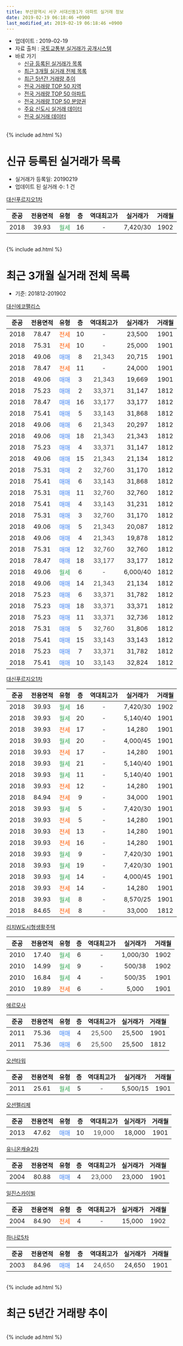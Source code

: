 ```yaml
---
title: 부산광역시 서구 서대신동1가 아파트 실거래 정보
date: 2019-02-19 06:18:46 +0900
last_modified_at: 2019-02-19 06:18:46 +0900
---
```


* 업데이트 : 2019-02-19
* 자료 출처 : [국토교통부 실거래가 공개시스템](http://rt.molit.go.kr)
* 바로 가기
    * [신규 등록된 실거래가 목록](#신규-등록된-실거래가-목록)
    * [최근 3개월 실거래 전체 목록](#최근-3개월-실거래-전체-목록)
    * [최근 5년간 거래량 추이](#최근-5년간-거래량-추이)
    * [전국 거래량 TOP 50 지역](https://inasie.github.io/apt-trade-info/최근-3개월-전국에서-가장-거래가-많이-발생한-지역)
    * [전국 거래량 TOP 50 아파트](https://inasie.github.io/apt-trade-info/최근-3개월-전국에서-가장-거래가-많이-발생한-아파트)
    * [전국 거래량 TOP 50 분양권](https://inasie.github.io/apt-trade-info/최근-3개월-전국에서-가장-거래가-많이-발생한-분양권)
    * [주요 신도시 실거래 데이터](https://inasie.github.io/apt-trade-info/주요-신도시)
    * [전국 실거래 데이터](https://inasie.github.io/apt-trade-info/전국)
<br>
{% include ad.html %}
<br>

# 신규 등록된 실거래가 목록
* 실거래가 등록일: 20190219
* 업데이트 된 실거래 수: 1 건


[대신푸르지오1차](https://search.naver.com/search.naver?query=%EB%B6%80%EC%82%B0%EA%B4%91%EC%97%AD%EC%8B%9C+%EC%84%9C%EA%B5%AC+%EC%84%9C%EB%8C%80%EC%8B%A0%EB%8F%991%EA%B0%80+%EB%8C%80%EC%8B%A0%ED%91%B8%EB%A5%B4%EC%A7%80%EC%98%A41%EC%B0%A8)

|준공|전용면적|유형|층|역대최고가|실거래가|거래월|
|:---:|:---:|:---:|:---:|:---:|:---:|:---:|
|2018|39.93|<span style="color:#34a853">월세</span>|16|<span style="color:#444444">-</span>|7,420/30|1902|


<br>
{% include ad.html %}
<br>

# 최근 3개월 실거래 전체 목록
* 기준: 201812-201902


[대신에코팰리스](https://search.naver.com/search.naver?query=%EB%B6%80%EC%82%B0%EA%B4%91%EC%97%AD%EC%8B%9C+%EC%84%9C%EA%B5%AC+%EC%84%9C%EB%8C%80%EC%8B%A0%EB%8F%991%EA%B0%80+%EB%8C%80%EC%8B%A0%EC%97%90%EC%BD%94%ED%8C%B0%EB%A6%AC%EC%8A%A4)

|준공|전용면적|유형|층|역대최고가|실거래가|거래월|
|:---:|:---:|:---:|:---:|:---:|:---:|:---:|
|2018|78.47|<span style="color:#ff5a00">전세</span>|10|<span style="color:#444444">-</span>|23,500|1901|
|2018|75.31|<span style="color:#ff5a00">전세</span>|10|<span style="color:#444444">-</span>|25,000|1901|
|2018|49.06|<span style="color:#4285f3">매매</span>|8|<span style="color:#444444">21,343</span>|20,715|1901|
|2018|78.47|<span style="color:#ff5a00">전세</span>|11|<span style="color:#444444">-</span>|24,000|1901|
|2018|49.06|<span style="color:#4285f3">매매</span>|3|<span style="color:#444444">21,343</span>|19,669|1901|
|2018|75.23|<span style="color:#4285f3">매매</span>|2|<span style="color:#444444">33,371</span>|31,147|1812|
|2018|78.47|<span style="color:#4285f3">매매</span>|16|<span style="color:#444444">33,177</span>|33,177|1812|
|2018|75.41|<span style="color:#4285f3">매매</span>|5|<span style="color:#444444">33,143</span>|31,868|1812|
|2018|49.06|<span style="color:#4285f3">매매</span>|6|<span style="color:#444444">21,343</span>|20,297|1812|
|2018|49.06|<span style="color:#4285f3">매매</span>|18|<span style="color:#444444">21,343</span>|21,343|1812|
|2018|75.23|<span style="color:#4285f3">매매</span>|4|<span style="color:#444444">33,371</span>|31,147|1812|
|2018|49.06|<span style="color:#4285f3">매매</span>|15|<span style="color:#444444">21,343</span>|21,134|1812|
|2018|75.31|<span style="color:#4285f3">매매</span>|2|<span style="color:#444444">32,760</span>|31,170|1812|
|2018|75.41|<span style="color:#4285f3">매매</span>|6|<span style="color:#444444">33,143</span>|31,868|1812|
|2018|75.31|<span style="color:#4285f3">매매</span>|11|<span style="color:#444444">32,760</span>|32,760|1812|
|2018|75.41|<span style="color:#4285f3">매매</span>|4|<span style="color:#444444">33,143</span>|31,231|1812|
|2018|75.31|<span style="color:#4285f3">매매</span>|3|<span style="color:#444444">32,760</span>|31,170|1812|
|2018|49.06|<span style="color:#4285f3">매매</span>|5|<span style="color:#444444">21,343</span>|20,087|1812|
|2018|49.06|<span style="color:#4285f3">매매</span>|4|<span style="color:#444444">21,343</span>|19,878|1812|
|2018|75.31|<span style="color:#4285f3">매매</span>|12|<span style="color:#444444">32,760</span>|32,760|1812|
|2018|78.47|<span style="color:#4285f3">매매</span>|18|<span style="color:#444444">33,177</span>|33,177|1812|
|2018|49.06|<span style="color:#34a853">월세</span>|6|<span style="color:#444444">-</span>|6,000/40|1812|
|2018|49.06|<span style="color:#4285f3">매매</span>|14|<span style="color:#444444">21,343</span>|21,134|1812|
|2018|75.23|<span style="color:#4285f3">매매</span>|6|<span style="color:#444444">33,371</span>|31,782|1812|
|2018|75.23|<span style="color:#4285f3">매매</span>|18|<span style="color:#444444">33,371</span>|33,371|1812|
|2018|75.23|<span style="color:#4285f3">매매</span>|11|<span style="color:#444444">33,371</span>|32,736|1812|
|2018|75.31|<span style="color:#4285f3">매매</span>|5|<span style="color:#444444">32,760</span>|31,806|1812|
|2018|75.41|<span style="color:#4285f3">매매</span>|15|<span style="color:#444444">33,143</span>|33,143|1812|
|2018|75.23|<span style="color:#4285f3">매매</span>|7|<span style="color:#444444">33,371</span>|31,782|1812|
|2018|75.41|<span style="color:#4285f3">매매</span>|10|<span style="color:#444444">33,143</span>|32,824|1812|

[대신푸르지오1차](https://search.naver.com/search.naver?query=%EB%B6%80%EC%82%B0%EA%B4%91%EC%97%AD%EC%8B%9C+%EC%84%9C%EA%B5%AC+%EC%84%9C%EB%8C%80%EC%8B%A0%EB%8F%991%EA%B0%80+%EB%8C%80%EC%8B%A0%ED%91%B8%EB%A5%B4%EC%A7%80%EC%98%A41%EC%B0%A8)

|준공|전용면적|유형|층|역대최고가|실거래가|거래월|
|:---:|:---:|:---:|:---:|:---:|:---:|:---:|
|2018|39.93|<span style="color:#34a853">월세</span>|16|<span style="color:#444444">-</span>|7,420/30|1902|
|2018|39.93|<span style="color:#34a853">월세</span>|20|<span style="color:#444444">-</span>|5,140/40|1901|
|2018|39.93|<span style="color:#ff5a00">전세</span>|17|<span style="color:#444444">-</span>|14,280|1901|
|2018|39.93|<span style="color:#34a853">월세</span>|20|<span style="color:#444444">-</span>|4,000/45|1901|
|2018|39.93|<span style="color:#ff5a00">전세</span>|17|<span style="color:#444444">-</span>|14,280|1901|
|2018|39.93|<span style="color:#34a853">월세</span>|21|<span style="color:#444444">-</span>|5,140/40|1901|
|2018|39.93|<span style="color:#34a853">월세</span>|11|<span style="color:#444444">-</span>|5,140/40|1901|
|2018|39.93|<span style="color:#ff5a00">전세</span>|12|<span style="color:#444444">-</span>|14,280|1901|
|2018|84.94|<span style="color:#ff5a00">전세</span>|9|<span style="color:#444444">-</span>|34,000|1901|
|2018|39.93|<span style="color:#34a853">월세</span>|5|<span style="color:#444444">-</span>|7,420/30|1901|
|2018|39.93|<span style="color:#ff5a00">전세</span>|5|<span style="color:#444444">-</span>|14,280|1901|
|2018|39.93|<span style="color:#ff5a00">전세</span>|13|<span style="color:#444444">-</span>|14,280|1901|
|2018|39.93|<span style="color:#ff5a00">전세</span>|16|<span style="color:#444444">-</span>|14,280|1901|
|2018|39.93|<span style="color:#34a853">월세</span>|9|<span style="color:#444444">-</span>|7,420/30|1901|
|2018|39.93|<span style="color:#34a853">월세</span>|19|<span style="color:#444444">-</span>|7,420/30|1901|
|2018|39.93|<span style="color:#34a853">월세</span>|14|<span style="color:#444444">-</span>|4,000/45|1901|
|2018|39.93|<span style="color:#ff5a00">전세</span>|14|<span style="color:#444444">-</span>|14,280|1901|
|2018|39.93|<span style="color:#34a853">월세</span>|8|<span style="color:#444444">-</span>|8,570/25|1901|
|2018|84.65|<span style="color:#ff5a00">전세</span>|8|<span style="color:#444444">-</span>|33,000|1812|


<script async src="//pagead2.googlesyndication.com/pagead/js/adsbygoogle.js"></script>
<!-- 기본 -->
<ins class="adsbygoogle"
     style="display:block"
     data-ad-client="ca-pub-2446590836940007"
     data-ad-slot="1659523306"
     data-ad-format="auto"
     data-full-width-responsive="true"></ins>
<script>
(adsbygoogle = window.adsbygoogle || []).push({});
</script>


[리치W도시형생활주택](https://search.naver.com/search.naver?query=%EB%B6%80%EC%82%B0%EA%B4%91%EC%97%AD%EC%8B%9C+%EC%84%9C%EA%B5%AC+%EC%84%9C%EB%8C%80%EC%8B%A0%EB%8F%991%EA%B0%80+%EB%A6%AC%EC%B9%98W%EB%8F%84%EC%8B%9C%ED%98%95%EC%83%9D%ED%99%9C%EC%A3%BC%ED%83%9D)

|준공|전용면적|유형|층|역대최고가|실거래가|거래월|
|:---:|:---:|:---:|:---:|:---:|:---:|:---:|
|2010|17.40|<span style="color:#34a853">월세</span>|6|<span style="color:#444444">-</span>|1,000/30|1902|
|2010|14.99|<span style="color:#34a853">월세</span>|9|<span style="color:#444444">-</span>|500/38|1902|
|2010|16.84|<span style="color:#34a853">월세</span>|4|<span style="color:#444444">-</span>|500/35|1901|
|2010|19.89|<span style="color:#ff5a00">전세</span>|6|<span style="color:#444444">-</span>|5,000|1901|

[에르모사](https://search.naver.com/search.naver?query=%EB%B6%80%EC%82%B0%EA%B4%91%EC%97%AD%EC%8B%9C+%EC%84%9C%EA%B5%AC+%EC%84%9C%EB%8C%80%EC%8B%A0%EB%8F%991%EA%B0%80+%EC%97%90%EB%A5%B4%EB%AA%A8%EC%82%AC)

|준공|전용면적|유형|층|역대최고가|실거래가|거래월|
|:---:|:---:|:---:|:---:|:---:|:---:|:---:|
|2011|75.36|<span style="color:#4285f3">매매</span>|4|<span style="color:#444444">25,500</span>|25,500|1901|
|2011|75.36|<span style="color:#4285f3">매매</span>|6|<span style="color:#444444">25,500</span>|25,500|1812|

[오션타워](https://search.naver.com/search.naver?query=%EB%B6%80%EC%82%B0%EA%B4%91%EC%97%AD%EC%8B%9C+%EC%84%9C%EA%B5%AC+%EC%84%9C%EB%8C%80%EC%8B%A0%EB%8F%991%EA%B0%80+%EC%98%A4%EC%85%98%ED%83%80%EC%9B%8C)

|준공|전용면적|유형|층|역대최고가|실거래가|거래월|
|:---:|:---:|:---:|:---:|:---:|:---:|:---:|
|2011|25.61|<span style="color:#34a853">월세</span>|5|<span style="color:#444444">-</span>|5,500/15|1901|

[오션펠리체](https://search.naver.com/search.naver?query=%EB%B6%80%EC%82%B0%EA%B4%91%EC%97%AD%EC%8B%9C+%EC%84%9C%EA%B5%AC+%EC%84%9C%EB%8C%80%EC%8B%A0%EB%8F%991%EA%B0%80+%EC%98%A4%EC%85%98%ED%8E%A0%EB%A6%AC%EC%B2%B4)

|준공|전용면적|유형|층|역대최고가|실거래가|거래월|
|:---:|:---:|:---:|:---:|:---:|:---:|:---:|
|2013|47.62|<span style="color:#4285f3">매매</span>|10|<span style="color:#444444">19,000</span>|18,000|1901|

[유니온캐슬2차](https://search.naver.com/search.naver?query=%EB%B6%80%EC%82%B0%EA%B4%91%EC%97%AD%EC%8B%9C+%EC%84%9C%EA%B5%AC+%EC%84%9C%EB%8C%80%EC%8B%A0%EB%8F%991%EA%B0%80+%EC%9C%A0%EB%8B%88%EC%98%A8%EC%BA%90%EC%8A%AC2%EC%B0%A8)

|준공|전용면적|유형|층|역대최고가|실거래가|거래월|
|:---:|:---:|:---:|:---:|:---:|:---:|:---:|
|2004|80.88|<span style="color:#4285f3">매매</span>|4|<span style="color:#444444">23,000</span>|23,000|1901|

[일진스카이빌](https://search.naver.com/search.naver?query=%EB%B6%80%EC%82%B0%EA%B4%91%EC%97%AD%EC%8B%9C+%EC%84%9C%EA%B5%AC+%EC%84%9C%EB%8C%80%EC%8B%A0%EB%8F%991%EA%B0%80+%EC%9D%BC%EC%A7%84%EC%8A%A4%EC%B9%B4%EC%9D%B4%EB%B9%8C)

|준공|전용면적|유형|층|역대최고가|실거래가|거래월|
|:---:|:---:|:---:|:---:|:---:|:---:|:---:|
|2004|84.90|<span style="color:#ff5a00">전세</span>|4|<span style="color:#444444">-</span>|15,000|1902|

[하나로5차](https://search.naver.com/search.naver?query=%EB%B6%80%EC%82%B0%EA%B4%91%EC%97%AD%EC%8B%9C+%EC%84%9C%EA%B5%AC+%EC%84%9C%EB%8C%80%EC%8B%A0%EB%8F%991%EA%B0%80+%ED%95%98%EB%82%98%EB%A1%9C5%EC%B0%A8)

|준공|전용면적|유형|층|역대최고가|실거래가|거래월|
|:---:|:---:|:---:|:---:|:---:|:---:|:---:|
|2003|84.96|<span style="color:#4285f3">매매</span>|14|<span style="color:#444444">24,650</span>|24,650|1901|


<br>
{% include ad.html %}
<br>

# 최근 5년간 거래량 추이


<div style="width:100%;">
    <canvas id="deal_progress" height="200"></canvas>
</div>

<script>
new Chart(document.getElementById("deal_progress"), {
    type: 'line',
    data: {
        labels: ['201402','201403','201404','201405','201406','201407','201408','201409','201410','201411','201412','201501','201502','201503','201504','201505','201506','201507','201508','201509','201510','201511','201512','201601','201602','201603','201604','201605','201606','201607','201608','201609','201610','201611','201612','201701','201702','201703','201704','201705','201706','201707','201708','201709','201710','201711','201712','201801','201802','201803','201804','201805','201806','201807','201808','201809','201810','201811','201812','201901','201902'],
        datasets: [{
            label: '매매',
            pointRadius: 1,
            data: [5, 5, 2, 2, 0, 1, 2, 5, 5, 1, 1, 4, 1, 6, 5, 9, 10, 8, 8, 6, 9, 6, 3, 5, 5, 3, 2, 0, 2, 4, 0, 1, 6, 5, 4, 3, 6, 9, 21, 1, 7, 1, 2, 3, 2, 0, 2, 10, 10, 19, 7, 16, 9, 6, 3, 1, 4, 3, 25, 6, 0],
            borderColor: "rgba(255, 201, 14, 1)",
            backgroundColor: "rgba(255, 201, 14, 0.5)",
            fill: false,
            lineTension: 0
        },{
            label: '전월세',
            pointRadius: 1,
            data: [7, 6, 1, 3, 3, 2, 4, 0, 0, 3, 0, 4, 9, 3, 1, 3, 1, 1, 2, 0, 3, 0, 3, 7, 7, 3, 2, 2, 1, 2, 1, 1, 1, 2, 0, 5, 8, 1, 3, 1, 1, 2, 1, 2, 0, 1, 2, 9, 16, 28, 23, 26, 25, 23, 23, 4, 5, 4, 2, 23, 4],
            borderColor: "rgba(0, 141, 185, 1)",
            backgroundColor: "rgba(0, 141, 185, 0.5)",
            fill: false,
            lineTension: 0
        }
        ]
    },
    options: {
        responsive: true,
        title: {
            display: false
        },
        tooltips: {
            mode: 'index',
            intersect: false
        },
        hover: {
            mode: 'nearest',
            intersect: true
        },
        scales: {
            xAxes: [{
                display: true,
                scaleLabel: {
                    display: true,
                    labelString: '년/월'
                }
            }],
            yAxes: [{
                display: true,
                ticks: {
                    suggestedMin: 0,
                },
                scaleLabel: {
                    display: true,
                    labelString: '실거래 수'
                }
            }]
        }
    }
});

</script>


<br>
{% include ad.html %}
<br>

